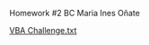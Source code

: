 
Homework #2 BC
Maria Ines Oñate

[VBA Challenge.txt](https://github.com/MariaInesOnate/VBA-Challenge/files/6194369/VBA.Challenge.txt)
